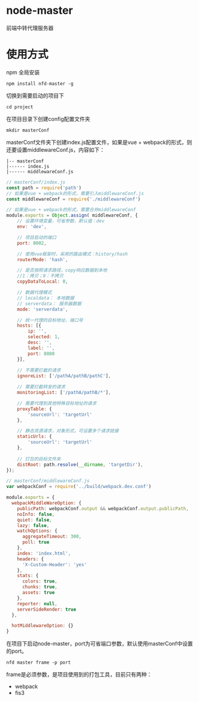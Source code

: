# node-master
前端中转代理服务器

# 使用方式
npm 全局安装
```
npm install nfd-master -g
```
切换到需要启动的项目下
```
cd project
```
在项目目录下创建config配置文件夹
```
mkdir masterConf
```
masterConf文件夹下创建index.js配置文件，如果是vue + webpack的形式，则还要设置middlewareConf.js，内容如下：
```
|-- masterConf
|------ index.js
|------ middlewareConf.js
```
```javascript
// masterConf/index.js
const path = require('path')
// 如果是vue + webpack的形式，需要引入middlewareConf.js 
const middlewareConf = require('./middlewareConf')

// 如果是vue + webpack的形式，需要合并middlewareConf
module.exports = Object.assign( middlewareConf, {
    // 设置环境变量，可省参数，默认值：dev
    env: 'dev',

    // 项目启动的端口
    port: 8002,

    // 使用vue框架时，采用的路由模式：history/hash
    routerMode: 'hash',

    // 是否按照请求路径，copy响应数据到本地
    //1：拷贝；0：不拷贝
    copyDataToLocal: 0,

    // 数据代理模式
    // localdata： 本地数据
    // serverdata： 服务器数据
    mode: 'serverdata',

    // 统一代理的目标地址、端口号
    hosts: [{
        ip: '',
        selected: 1,
        desc: '',
        label: '',
        port: 8080
    }],
    
    // 不需要拦截的请求
    ignoreList: ['/pathA/pathB/pathC'],

    // 需要拦截转发的请求
    monitoringList: ['/pathA/pathB/*'],

    // 需要代理到其他特殊目标地址的请求
    proxyTable: {
        'sourceUrl': 'targetUrl'
    },

    // 静态资源请求，对象形式，可设置多个请求链接
    staticUrls: {
        'sourceUrl': 'targetUrl'
    },
    
    // 打包的目标文件夹
    distRoot: path.resolve(__dirname, 'targetDir'),
});

```
```javascript
// masterConf/middlewareConf.js
var webpackConf = require('../build/webpack.dev.conf')

module.exports = {
  webpackMiddleWareOption: {
    publicPath: webpackConf.output && webpackConf.output.publicPath,
    noInfo: false,
    quiet: false,
    lazy: false,
    watchOptions: {
      aggregateTimeout: 300,
      poll: true
    },
    index: 'index.html',
    headers: {
      'X-Custom-Header': 'yes'
    },
    stats: {
      colors: true,
      chunks: true,
      assets: true
    },
    reporter: null,
    serverSideRender: true
  },

  hotMiddlewareOption: {}
}
```
在项目下启动node-master，port为可省端口参数，默认使用masterConf中设置的port。
```
nfd master frame -p port
```
frame是必须参数，是项目使用到的打包工具，目前只有两种：
* webpack
* fis3
